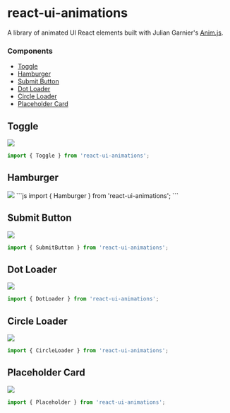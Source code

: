# react-ui-animations

A library of animated UI React elements built with Julian Garnier's [Anim.js](https://github.com/juliangarnier/anime).

### Components

- [Toggle](#toggle)
- [Hamburger](#hamburger)
- [Submit Button](#submit)
- [Dot Loader](#dotLoader)
- [Circle Loader](#circleLoader)
- [Placeholder Card](#placeholderCard)

## Toggle

<img src='https://github.com/riccjohn/react-ui-animations/blob/master/documentation/assets/img/toggle.gif?raw=true' />

```js
import { Toggle } from 'react-ui-animations';
```

## Hamburger

<img src="https://github.com/riccjohn/react-ui-animations/blob/master/documentation/assets/img/hamburger.gif?raw=true" />
```js
import { Hamburger } from 'react-ui-animations';
```

## Submit Button

<img src="https://github.com/riccjohn/react-ui-animations/blob/master/documentation/assets/img/submit.gif?raw=true" />

```js
import { SubmitButton } from 'react-ui-animations';
```

## Dot Loader

<img src="https://github.com/riccjohn/react-ui-animations/blob/master/documentation/assets/img/dotLoader.gif?raw=true" />

```js
import { DotLoader } from 'react-ui-animations';
```

## Circle Loader

<img src="https://github.com/riccjohn/react-ui-animations/blob/master/documentation/assets/img/circleLoader.gif?raw=true" />

```js
import { CircleLoader } from 'react-ui-animations';
```

## Placeholder Card

<img src="https://github.com/riccjohn/react-ui-animations/blob/master/documentation/assets/img/placeholder.gif?raw=true" />

```js
import { Placeholder } from 'react-ui-animations';
```
